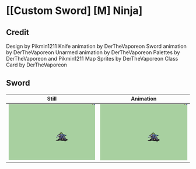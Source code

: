 # [\[Custom Sword\] \[M\] Ninja]

## Credit

Design by Pikmin1211
Knife animation by DerTheVaporeon
Sword animation by DerTheVaporeon
Unarmed animation by DerTheVaporeon
Palettes by DerTheVaporeon and Pikmin1211
Map Sprites by DerTheVaporeon
Class Card by DerTheVaporeon
	
## Sword

| Still | Animation |
| :---: | :-------: |
| ![Sword still](./Sword_000.png) | ![Sword animation](./Sword.gif) |
